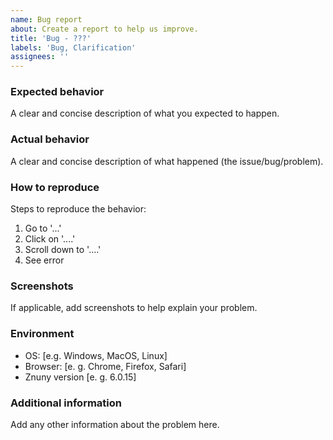 ```yaml
---
name: Bug report
about: Create a report to help us improve.
title: 'Bug - ???'
labels: 'Bug, Clarification'
assignees: ''
---
```


### Expected behavior

A clear and concise description of what you expected to happen.

### Actual behavior

A clear and concise description of what happened (the issue/bug/problem).

### How to reproduce

Steps to reproduce the behavior:

1. Go to '...'
2. Click on '....'
3. Scroll down to '....'
4. See error

### Screenshots

If applicable, add screenshots to help explain your problem.

### Environment

- OS: [e.g. Windows, MacOS, Linux]
- Browser: [e. g. Chrome, Firefox, Safari]
- Znuny version [e. g. 6.0.15]

### Additional information

Add any other information about the problem here.
